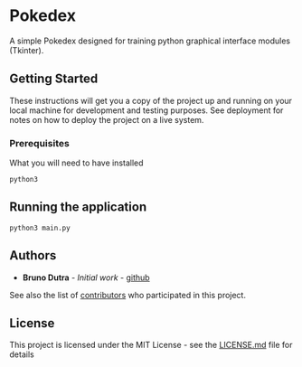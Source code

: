 
# Pokedex

A simple Pokedex designed for training python graphical interface modules (Tkinter).

## Getting Started

These instructions will get you a copy of the project up and running on your local machine for development and testing purposes. See deployment for notes on how to deploy the project on a live system.

### Prerequisites

What you will need to have installed

```
python3
```

## Running the application 

```
python3 main.py
```

## Authors

* **Bruno Dutra** - *Initial work* - [github](https://github.com/BrunoVieiraDutra)

See also the list of [contributors](https://github.com/BrunoVieiraDutra/Pokedex/graphs/contributors) who participated in this project.

## License

This project is licensed under the MIT License - see the [LICENSE.md](LICENSE.md) file for details


